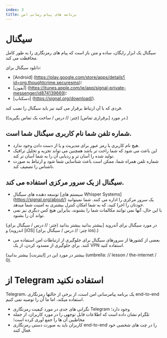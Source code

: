 ```yaml
---
index: 3
title: برنامه های پیام رسانی امن
---
```

# سیگنال

سیگنال یک ابزار رایگان، ساده و متن باز است که پیام های رمزنگاری را به طور کامل محافظت می کند.

دانلود سیگنال برای:

*   [Android] (https://play.google.com/store/apps/details؟id=org.thoughtcrime.securesms)؛
*   [آیفون] (https://itunes.apple.com/ie/app/signal-private-messenger/id874139669)؛
*   [دسکتاپ] (https://signal.org/download/).

فردی که با آن ارتباط برقرار می کنید نیز باید سیگنال را نصب کند.

(در مورد [برقراری تماس] (چتر: // درس / ساخت یک تماس بگیرید).)

## شماره تلفن شما نام کاربری سیگنال شما است.

*   هیچ نام کاربری یا رمز عبور برای مدیریت و یا از دست دادن وجود ندارد.
*   این باعث می شود که شما راحت تر باشد همچنین می تواند تجزیه و تحلیل ترافیک تولید شده را آسان تر و ردیابی آن را به شما آسان تر کند.
*   شماره تلفن همراه شما، ممکن است باعث شناسایی شما شود و ارتباط به صورت ناشناس را تضعیف کند.

## سیگنال از یک سرور مرکزی استفاده می کند.

*   توسعه دهنده های سیگنال [سیستم های Whisper Systems] (https://signal.org/about/) یک سرور مرکزی را اداره می کنند. شما نمیتوانید خودتان را اجرا کنید، که به شما امکان کنترل بیشتری به امنیت شما میدهد.
*   با این حال، آنها نمی توانند مکالمات شما را بشنوند، بنابراین هیچ کس دیگری نیز نمی تواند آن را بشنود.

(در مورد سیگنال برای آندروید [بیشتر بدانید بیشتر بدانید (چتر: // درس / سیگنال برای اندروید) و [iOS] (چتر: // درس / سیگنال برای ios).)

* بعضی از کشورها از سرورهای سیگنال برای جلوگیری از ارتباطات امن استفاده می کنند. برای جلوگیری از مسدود کردن، از یک VPN استفاده کنید.

(بیشتر در مورد این در [اینترنت] بیشتر بدانید (umbrella: // lesson / the-internet / 0).

# از Telegram استفاده نکنید

Telegram، یک برنامه پیامرسانی امن است، از برخی از حالتها رمزنگاری end-to-end استفاده میکند، اما ما آن را توصیه نمی کنیم.

*   نگرانی های جدی در مورد کیفیت رمزنگاری Telegram وجود دارد؛
*   تلگرام نشان داده است که اطلاعات قابل توجهی را در مورد کاربران، از جمله مخاطبین آن ها را جمع آوری کرده است؛
*   کاربران باید به صورت دستی رمزنگاری end-to-end را در چت های شخصی خود فعال کنند.